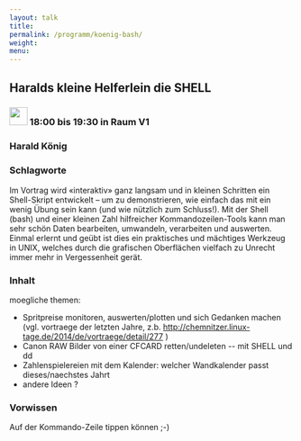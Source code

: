 ```yaml
---
layout: talk
title:
permalink: /programm/koenig-bash/
weight: 
menu:
---
```

## Haralds&nbsp;kleine&nbsp;Helferlein&nbsp;die&nbsp;SHELL

### <img height = "32" src="../../images/talk.svg"> 18:00 bis 19:30 in Raum V1

### Harald&nbsp;König

### Schlagworte

Im Vortrag wird «interaktiv» ganz langsam und in kleinen Schritten ein Shell-Skript entwickelt – um zu demonstrieren, wie einfach das mit ein wenig Übung sein kann (und wie nützlich zum Schluss!).
Mit der Shell (bash) und einer kleinen Zahl hilfreicher Kommandozeilen-Tools kann man sehr schön Daten bearbeiten, umwandeln, verarbeiten und auswerten. Einmal erlernt und geübt ist dies ein praktisches und mächtiges Werkzeug in UNIX, welches durch die grafischen Oberflächen vielfach zu Unrecht immer mehr in Vergessenheit gerät.

### Inhalt

moegliche themen:
- Spritpreise monitoren, auswerten/plotten und sich Gedanken machen (vgl. vortraege der letzten Jahre,
z.b. http://chemnitzer.linux-tage.de/2014/de/vortraege/detail/277 )
- Canon RAW Bilder von einer CFCARD retten/undeleten -- mit SHELL und dd
- Zahlenspielereien mit dem Kalender: welcher Wandkalender passt dieses/naechstes Jahrt
- andere Ideen ?

### Vorwissen

Auf der Kommando-Zeile tippen können ;-)

